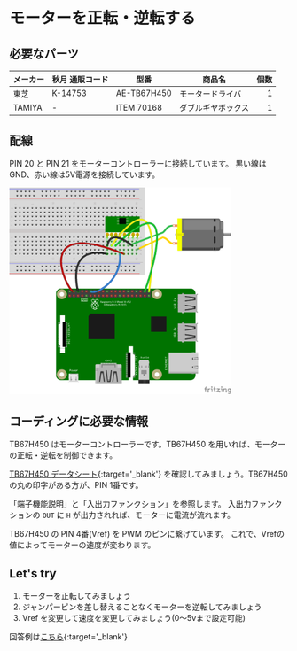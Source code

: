# モーターを正転・逆転する


## 必要なパーツ

| メーカー | 秋月 通販コード | 型番 | 商品名 | 個数 |
|--|--|--|--|--:|
| 東芝 | K-14753 | AE-TB67H450 | モータードライバ | 1 |
| TAMIYA | -   | ITEM 70168 | ダブルギヤボックス | 1 |



## 配線

PIN 20 と PIN 21 をモーターコントローラーに接続しています。
黒い線は GND、赤い線は5V電源を接続しています。


<img src='../images/new_motor_forward_and_back.png' alt='モーターを正転・逆転する 回路図' width="400" />

## コーディングに必要な情報

TB67H450 はモーターコントローラーです。TB67H450 を用いれば、モーターの正転・逆転を制御できます。


[TB67H450 データシート](https://toshiba.semicon-storage.com/info/docget.jsp?did=65345&prodName=TB67H450FNG){:target='_blank'} を確認してみましょう。TB67H450 の丸の印字がある方が、PIN 1番です。


「端子機能説明」と「入出力ファンクション」を参照します。
入出力ファンクションの `OUT` に `H` が出力されれば、モーターに電流が流れます。


TB67H450 の PIN 4番(Vref) を PWM のピンに繋げています。
これで、Vrefの値によってモーターの速度が変わります。



## Let's try


1. モーターを正転してみましょう
1. ジャンパーピンを差し替えることなくモーターを逆転してみましょう
1. Vref を変更して速度を変更してみましょう(0〜5vまで設定可能)



回答例は[こちら](https://github.com/libertyfish-co/ruby-hw/blob/master/answers/output/motor_forward_and_back/motor_forward_and_back.rb){:target='_blank'}
